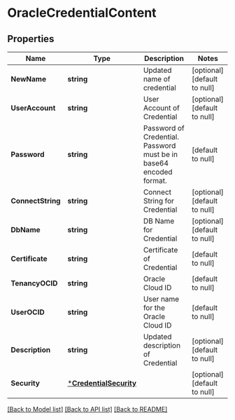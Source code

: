 # OracleCredentialContent

## Properties
Name | Type | Description | Notes
------------ | ------------- | ------------- | -------------
**NewName** | **string** | Updated name of credential | [optional] [default to null]
**UserAccount** | **string** | User Account of Credential | [optional] [default to null]
**Password** | **string** | Password of Credential. Password must be in base64 encoded format. | [default to null]
**ConnectString** | **string** | Connect String for Credential | [optional] [default to null]
**DbName** | **string** | DB Name for Credential | [optional] [default to null]
**Certificate** | **string** | Certificate of Credential | [default to null]
**TenancyOCID** | **string** | Oracle Cloud ID | [default to null]
**UserOCID** | **string** | User name for the Oracle Cloud ID | [default to null]
**Description** | **string** | Updated description of Credential | [optional] [default to null]
**Security** | [***CredentialSecurity**](CredentialSecurity.md) |  | [optional] [default to null]

[[Back to Model list]](../README.md#documentation-for-models) [[Back to API list]](../README.md#documentation-for-api-endpoints) [[Back to README]](../README.md)

